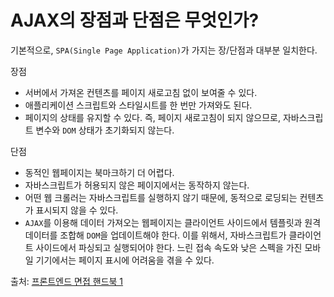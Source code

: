 # AJAX의 장점과 단점은 무엇인가?
기본적으로, `SPA(Single Page Application)`가 가지는 장/단점과 대부분 일치한다.   
   
장점
- 서버에서 가져온 컨텐츠를 페이지 새로고침 없이 보여줄 수 있다.
- 애플리케이션 스크립트와 스타일시트를 한 번만 가져와도 된다.
- 페이지의 상태를 유지할 수 있다. 즉, 페이지 새로고침이 되지 않으므로, 자바스크립트 변수와 `DOM` 상태가 초기화되지 않는다.

단점
- 동적인 웹페이지는 북마크하기 더 어렵다.
- 자바스크립트가 허용되지 않은 페이지에서는 동작하지 않는다.
- 어떤 웹 크롤러는 자바스크립트를 실행하지 않기 때문에, 동적으로 로딩되는 컨텐츠가 표시되지 않을 수 있다.
- `AJAX`를 이용해 데이터 가져오는 웹페이지는 클라이언트 사이드에서 템플릿과 원격 데이터를 조합해 `DOM`을 업데이트해야 한다. 이를 위해서, 자바스크립트가 클라이언트 사이드에서 파싱되고 실행되어야 한다. 느린 접속 속도와 낮은 스펙을 가진 모바일 기기에서는 페이지 표시에 어려움을 겪을 수 있다.
   
출처: [프론트엔드 면접 핸드북 1](https://blog.rhostem.com/posts/2020-04-12-fe-interview-handbook-js-1)
